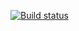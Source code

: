 [![Build status](https://ci.appveyor.com/api/projects/status/34ol58w27cj9jwwa?svg=true)](https://ci.appveyor.com/project/Antyfeev96/ahj-http-frontend)
